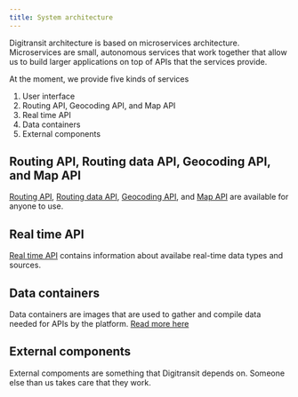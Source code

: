 ```yaml
---
title: System architecture
---
```


Digitransit architecture is based on microservices architecture. Microservices are small, autonomous services that
work together that allow us to build larger applications on top of APIs that the services provide.

At the moment, we provide five kinds of services

1. User interface
2. Routing API, Geocoding API, and Map API
3. Real time API
4. Data containers
5. External components

## Routing API, Routing data API, Geocoding API, and Map API

[Routing API](../apis/1-routing-api/), [Routing data API](../apis/2-routing-data-api/), [Geocoding API](../apis/3-geocoding-api/), and [Map API](../apis/4-map-api/) are available for anyone to use.

## Real time API

[Real time API](../apis/5-realtime-api/) contains information about availabe real-time data types and sources.

## Data containers

Data containers are images that are used to gather and compile data needed for APIs by the platform.
[Read more here](../services/6-data-containers/)

## External components

External compoments are something that Digitransit depends on. Someone else than us takes care that they work.
